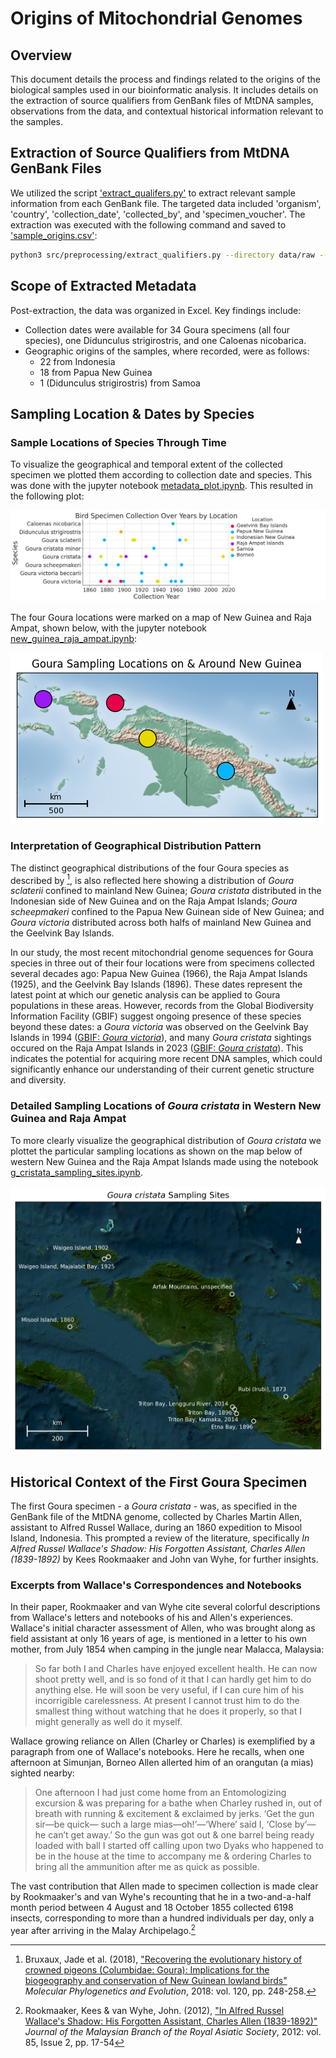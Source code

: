 # Origins of Mitochondrial Genomes

## Overview

This document details the process and findings related to the origins of the biological samples used in our bioinformatic analysis. It includes details on the extraction of source qualifiers from GenBank files of MtDNA samples, observations from the data, and contextual historical information relevant to the samples.

## Extraction of Source Qualifiers from MtDNA GenBank Files
We utilized the script ['extract_qualifers.py'](../../src/preprocessing/extract_qualifiers.py) to extract relevant sample information from each GenBank file. The targeted data included 'organism', 'country', 'collection_date', 'collected_by', and 'specimen_voucher'. The extraction was executed with the following command and saved to ['sample_origins.csv'](../../data/metadata/sample_origins.csv):

~~~bash
python3 src/preprocessing/extract_qualifiers.py --directory data/raw --annotations organism --qualifiers country collection_date collected_by specimen_voucher > data/metadata/sample_origins.csv
~~~

## Scope of Extracted Metadata

Post-extraction, the data was organized in Excel. Key findings include:

- Collection dates were available for 34 Goura specimens (all four species), one Didunculus strigirostris, and one Caloenas nicobarica.
- Geographic origins of the samples, where recorded, were as follows:
    - 22 from Indonesia
    - 18 from Papua New Guinea
    - 1 (Didunculus strigirostris) from Samoa

## Sampling Location & Dates by Species

### Sample Locations of Species Through Time

To visualize the geographical and temporal extent of the collected specimen we plotted them according to collection date and species. This was done with the jupyter notebook [metadata_plot.ipynb](../../src/analysis/metadata_plot.ipynb).
This resulted in the following plot:

![Specimen Collections Over Years by Location](../../results/figures/specimen_by_year_location.png)

<!--Is the Goura cristata minor genetically a cristata and where is Salawatt?-->
The four Goura locations were marked on a map of New Guinea and Raja Ampat, shown below, with the jupyter notebook [new_guinea_raja_ampat.ipynb](../../src/analysis/new_guinea_raja_ampat.ipynb):

![Sampling Locations on & Around New Guinea](../../results/figures/new_guinea_raja_ampat.png)

### Interpretation of Geographical Distribution Pattern

The distinct geographical distributions of the four Goura species as described by [^1], is also reflected here showing a distribution of *Goura sclaterii* confined to mainland New Guinea; *Goura cristata* distributed in the Indonesian side of New Guinea and on the Raja Ampat Islands; *Goura scheepmakeri* confined to the Papua New Guinean side of New Guinea; and *Goura victoria* distributed across both halfs of mainland New Guinea and the Geelvink Bay Islands.

In our study, the most recent mitochondrial genome sequences for Goura species in three out of their four locations were from specimens collected several decades ago: Papua New Guinea (1966), the Raja Ampat Islands (1925), and the Geelvink Bay Islands (1896). These dates represent the latest point at which our genetic analysis can be applied to Goura populations in these areas. However, records from the Global Biodiversity Information Facility (GBIF) suggest ongoing presence of these species beyond these dates: a *Goura victoria* was observed on the Geelvink Bay Islands in 1994 ([GBIF: *Goura victoria*](https://www.gbif.org/occurrence/2843598506)), and many *Goura cristata* sightings occured on the Raja Ampat Islands in 2023 ([GBIF: *Goura cristata*](https://www.gbif.org/occurrence/4130233618)). This indicates the potential for acquiring more recent DNA samples, which could significantly enhance our understanding of their current genetic structure and diversity.  

### Detailed Sampling Locations of *Goura cristata* in Western New Guinea and Raja Ampat

To more clearly visualize the geographical distribution of *Goura cristata* we plottet the particular sampling locations as shown on the map below of western New Guinea and the Raja Ampat Islands made using the notebook [g_cristata_sampling_sites.ipynb](../../src/analysis/g_cristata_sampling_sites.ipynb).

![Raja Ampat and Birdshead Peninsula, G. cristata Sites](../../results/figures/g_cristata_sampling_sites.png)

## Historical Context of the First Goura Specimen

The first Goura specimen - a *Goura cristata* - was, as specified in the GenBank file of the MtDNA genome, collected by Charles Martin Allen, assistant to Alfred Russel Wallace, during an 1860 expedition to Misool Island, Indonesia. This prompted a review of the literature, specifically *In Alfred Russel Wallace's Shadow: His Forgotten Assistant, Charles Allen (1839-1892)* by Kees Rookmaaker and John van Wyhe, for further insights.

### Excerpts from Wallace's Correspondences and Notebooks
In their paper, Rookmaaker and van Wyhe cite several colorful descriptions from Wallace's letters and notebooks of his and Allen's experiences. Wallace's initial character assessment of Allen, who was brought along as field assistant at only 16 years of age, is mentioned in a letter to his own mother, from July 1854 when camping in the jungle near Malacca, Malaysia:

>So far both I and Charles have enjoyed excellent health. He can now shoot
pretty well, and is so fond of it that I can hardly get him to do anything else.
He will soon be very useful, if I can cure him of his incorrigible carelessness.
At present I cannot trust him to do the smallest thing without watching that
he does it properly, so that I might generally as well do it myself.

Wallace growing reliance on Allen (Charley or Charles) is exemplified by a paragraph from one of Wallace's notebooks. Here he recalls, when one afternoon at Simunjan, Borneo Allen allerted him of an orangutan (a mias) sighted nearby:

>One afternoon I had just come home from an Entomologizing excursion &
was preparing for a bathe when Charley rushed in, out of breath with
running & excitement & exclaimed by jerks. ‘Get the gun sir—be quick—
such a large mias—oh!’—‘Where’ said I, ‘Close by’—he can’t get away.’ So
the gun was got out & one barrel being ready loaded with ball I started off
calling upon two Dyaks who happened to be in the house at the time to
accompany me & ordering Charles to bring all the ammunition after me as
quick as possible.

The vast contribution that Allen made to specimen collection is made clear by Rookmaaker's and van Wyhe's recounting that he in a two-and-a-half month period between 4 August and 18 October 1855 collected 6198 insects<!--TODO: Add information about the rate at which Allen collected birds-->, corresponding to more than a hundred individuals per day, only a year after arriving in the Malay Archipelago.[^2]

[^1]: Bruxaux, Jade et al. (2018), ["Recovering the evolutionary history of crowned pigeons (Columbidae: Goura): Implications for the biogeography and conservation of New Guinean lowland birds"](https://www.sciencedirect.com/science/article/abs/pii/S1055790317308679) *Molecular Phylogenetics and Evolution*, 2018: vol. 120, pp. 248-258.

[^2]: Rookmaaker, Kees & van Wyhe, John. (2012), ["In Alfred Russel Wallace's Shadow: His Forgotten Assistant, Charles Allen (1839-1892)"](https://www.jstor.org/stable/24894190) *Journal of the Malaysian Branch of the Royal Asiatic Society*, 2012: vol. 85, Issue 2, pp. 17-54





